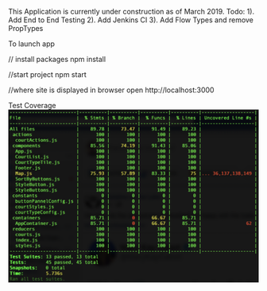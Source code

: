 This Application is currently under construction as of March 2019.
Todo: 1). Add End to End Testing 2). Add Jenkins CI 3). Add Flow Types and remove PropTypes

To launch app

// install packages
npm install

//start project
npm start

//where site is displayed in browser
open http://localhost:3000

Test Coverage
![TennisCourtAppUnitTests](./static/TennisCourtAppUnitTests.png)
